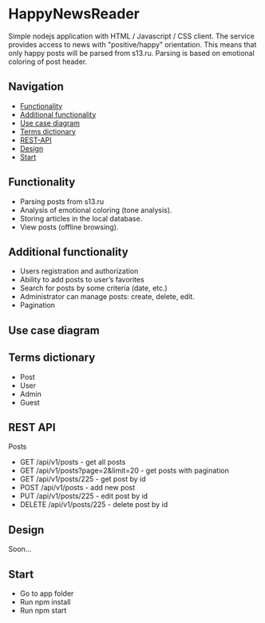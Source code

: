 # HappyNewsReader

Simple nodejs application with HTML / Javascript / CSS client.
The service provides access to news with "positive/happy” orientation. This means that only happy posts will be parsed from s13.ru. Parsing is based on emotional coloring of post header. 

## Navigation

* [Functionality](#functionality)
* [Additional functionality](#additional-functionality)
* [Use case diagram](#use-case-diagram)
* [Terms dictionary](#terms-dictionary)
* [REST-API](#rest-api)
* [Design](#design)
* [Start](#start)

## Functionality

* Parsing posts from s13.ru
* Analysis of emotional coloring (tone analysis).
* Storing articles in the local database.
* View posts (offline browsing).

## Additional functionality

* Users registration and authorization
* Ability to add posts to user’s favorites
* Search for posts by some criteria (date, etc.)
* Administrator can manage posts: create, delete, edit.
* Pagination

## Use case diagram

## Terms dictionary

* Post
* User
* Admin
* Guest

## REST API

Posts

* GET /api/v1/posts - get all posts
* GET /api/v1/posts?page=2&limit=20 - get posts with pagination
* GET /api/v1/posts/225 - get post by id
* POST /api/v1/posts - add new post
* PUT /api/v1/posts/225 - edit post by id
* DELETE /api/v1/posts/225 - delete post by id


## Design

Soon...

## Start

* Go to app folder
* Run npm install
* Run npm start
